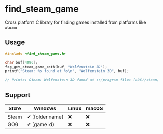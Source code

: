 # find_steam_game
Cross platform C library for finding games installed from platforms like steam

## Usage

```c
#include <find_steam_game.h>

char buf[4096];
fsg_get_steam_game_path(buf, "Wolfenstein 3D");
printf("Steam: %s found at %s\n", "Wolfenstein 3D", buf);

// Prints: Steam: Wolfenstein 3D found at c:/program files (x86)/steam/SteamApps/common/Wolfenstein 3D
 ```

## Support

| Store      | Windows | Linux | macOS |
| ----------- | ----------- |----------- |----------- |
| Steam      | ✔ (folder name) | ❌ |  ❌ | 
| GOG   |  ✔ (game id) | ❌ |  ❌ |

